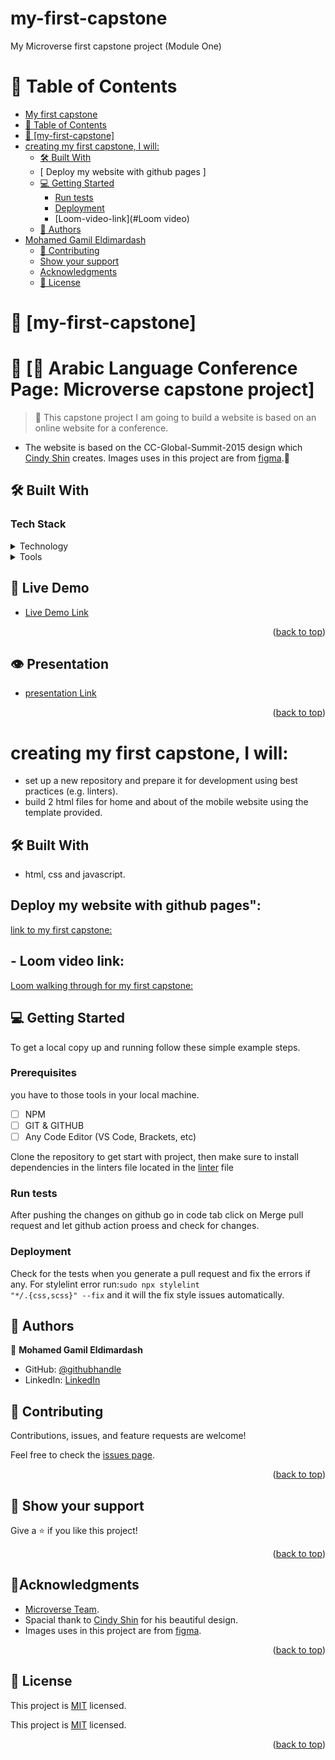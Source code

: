 # my-first-capstone

My Microverse first capstone project (Module One)

<!-- TABLE OF CONTENTS -->

# 📗 Table of Contents

-   [My first capstone](#my-first-capstone)
-   [📗 Table of Contents](#-table-of-contents)
-   [📖 \[my-first-capstone\] ](#my-first-capstone)
-   [creating my first capstone, I will:](#creating-my-first-capstone-i-will)
    -   [🛠 Built With ](#-built-with-)
    -   [ Deploy my website with github pages ]
    -   [💻 Getting Started ](#-getting-started-)
        -   [Run tests](#run-tests)
        -   [Deployment](#deployment)
        -   [Loom-video-link](#Loom video)
    -   [👥 Authors ](#-authors-)
-   [Mohamed Gamil Eldimardash](#mohamed-gamil-eldimardash)
    -   [🤝 Contributing](#-contributing)
    -   [Show your support](#show-your-support)
    -   [Acknowledgments](#acknowledgments)
    -   [📝 License](#-license)

# 📖 [my-first-capstone] <a name="about-project"></a>

<!-- PROJECT DESCRIPTION -->

# 📖 [🎯 Arabic Language Conference Page: Microverse capstone project] <a name="about-project"></a>

> 🚧 This capstone project I am going to build a website is based on an online website for a conference.

-   The website is based on the CC-Global-Summit-2015 design which
    [Cindy Shin](https://www.behance.net/adagio07) creates. Images uses in this project are from [figma](https://www.figma.com/file/V0vg37EZhAbP9nUPOeCy6p/HTML%2FCSS-%26-JavaScript-capstone-project---Conference-page?node-id=0%3A1&t=od5hoeaQE2tKg92Y-0).🚧

## 🛠 Built With <a name="built-with"></a>

### Tech Stack <a name="tech-stack"></a>

<details>
  <summary>Technology</summary>
  <ul>
    <li>HTML</li>
    <li>CSS</li>
    <li>Javascript</li>
  </ul>
</details>

<details>
  <summary>Tools</summary>
  <ul>
    <li>VS Code</li>
    <li>GIT</li>
    <li>GITHUB</li>
    <li>Tailwind CSS</li>
  </ul>
</details>

## 🚀 Live Demo <a name="live-demo"></a>

-   [Live Demo Link](https://shahadat3669.github.io/pie-world-conference-page)
<p align="right">(<a href="#readme-top">back to top</a>)</p>

## 👁 Presentation <a name="presentation"></a>

-   [presentation Link](https://www.loom.com/share/ed1887a99d9645bb99272ea74f5a814b)
<p align="right">(<a href="#readme-top">back to top</a>)</p>

# creating my first capstone, I will:

-   set up a new repository and prepare it for development using best practices (e.g. linters).
-   build 2 html files for home and about of the mobile website using the template provided.

## 🛠 Built With <a name="built-with"></a>

-   html, css and javascript.

## Deploy my website with github pages":

[link to my first capstone: ](https:)

## - Loom video link:

[Loom walking through for my first capstone: ](https:)

## 💻 Getting Started <a name="getting-started"></a>

To get a local copy up and running follow these simple example steps.

### Prerequisites

you have to those tools in your local machine.

-   [ ] NPM
-   [ ] GIT & GITHUB
-   [ ] Any Code Editor (VS Code, Brackets, etc)

Clone the repository to get start with project, then make sure to install dependencies in the linters file located in the [linter](https://github.com/Bateyjosue/linters-html-css/blob/main/.github/workflows/linters.yml) file

### Run tests

After pushing the changes on github go in code tab click on Merge pull request and let github action proess and check for changes.

### Deployment

Check for the tests when you generate a pull request and fix the errors if any.
For stylelint error run:<code>sudo npx stylelint "\*_/_.{css,scss}" --fix</code> and it will the fix style issues automatically.

<!-- AUTHORS -->

## 👥 Authors <a name="authors"></a>

👤 **Mohamed Gamil Eldimardash**

-   GitHub: [@githubhandle](https://github.com/MMGGYY66)
-   LinkedIn: [LinkedIn](https://www.linkedin.com/in/mohamed-eldimardash-0023a3b5/)

<!-- CONTRIBUTING -->

## 🤝 Contributing <a name="contributing"></a>

Contributions, issues, and feature requests are welcome!

Feel free to check the [issues page](../../issues/).

<p align="right">(<a href="#readme-top">back to top</a>)</p>

<!-- SUPPORT -->

## 👋 Show your support <a name="support"></a>

Give a ⭐️ if you like this project!

<p align="right">(<a href="#readme-top">back to top</a>)</p>

<!-- ACKNOWLEDGEMENTS -->

## 🔭Acknowledgments <a name="acknowledgements"></a>

-   [Microverse Team](https://www.microverse.org/).
-   Spacial thank to [Cindy Shin](https://www.behance.net/gallery/29845175/CC-Global-Summit-2015) for his beautiful design.
-   Images uses in this project are from [figma](https://www.figma.com/file/V0vg37EZhAbP9nUPOeCy6p/HTML%2FCSS-%26-JavaScript-capstone-project---Conference-page?node-id=0%3A1&t=od5hoeaQE2tKg92Y-0).

<p align="right">(<a href="#readme-top">back to top</a>)</p>

## 📝 License <a name="license"></a>

This project is [MIT](https://github.com/microverseinc/readme-template/blob/master/MIT.md) licensed.

This project is [MIT](./LICENSE) licensed.

<p align="right">(<a href="#readme-top">back to top</a>)</p>
